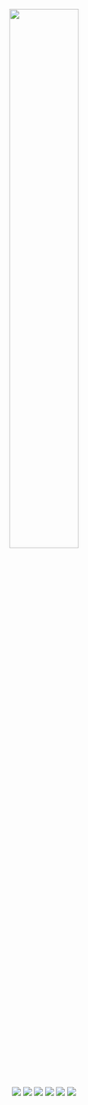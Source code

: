 <p align="center">
  <img src="https://img.shields.io/badge/My name is-MyStar-c0caf5?style=for-the-badge&logo=starship&logoColor=c0caf5"width=50%>
  <br/>
  <img src="https://img.shields.io/badge/My System:-ArchLinux-f7768e?style=for-the-badge&logo=archlinux&logoColor=f7768e">
<img src=“https://img.shields.io/badge/My System：-ArchLinux-f7768e？style=for-the-badge&logo=archlinux&logoColor=f7768e”>

  <img src="https://img.shields.io/badge/Style-C++-9ece6a?style=for-the-badge&logo=cplusplus&logoColor=9ece6a">
<img src=“https://img.shields.io/badge/Style-C++-9ece6a?style=for-the-badge&logo=cplusplus&logoColor=9ece6a”>

  <img src="https://img.shields.io/github/stars/SR-MyStar?style=for-the-badge&label=My Stars:&logo=apachespark&logoColor=e0af68&color=e0af68">
<img src=“https://img.shields.io/github/stars/SR-MyStar?style=for-the-badge&label=My Stars：&logo=apachespark&logoColor=e0af68&color=e0af68”>

</p>
